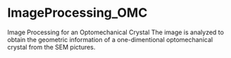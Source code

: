 # ImageProcessing_OMC
Image Processing for an Optomechanical Crystal
The image is analyzed to obtain the geometric information of a one-dimentional optomechanical crystal from the SEM pictures.
